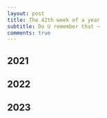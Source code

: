 ```yaml
---
layout: post
title: The 42th week of a year
subtitle: Do U remember that ~
comments: true
---
```





## 2021


## 2022


## 2023

